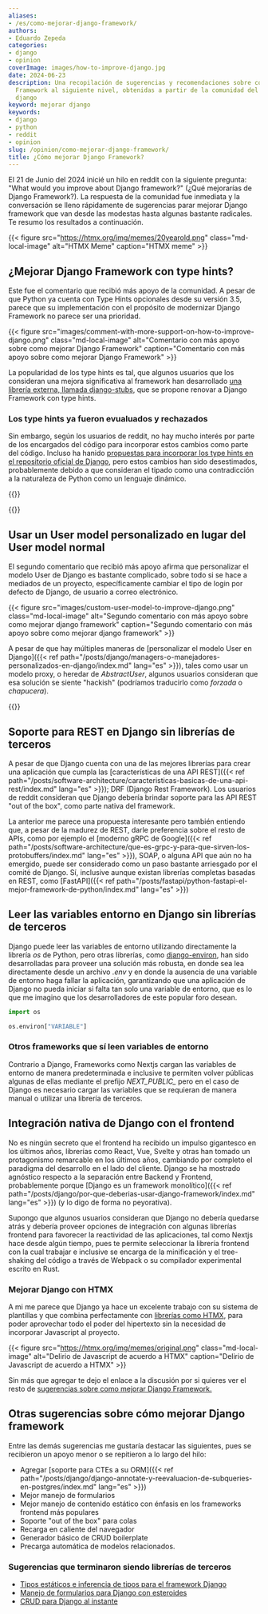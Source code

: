 ```yaml
---
aliases:
- /es/como-mejorar-django-framework/
authors:
- Eduardo Zepeda
categories:
- django
- opinion
coverImage: images/how-to-improve-django.jpg
date: 2024-06-23
description: Una recopilación de sugerencias y recomendaciones sobre como llevar Django
  Framework al siguiente nivel, obtenidas a partir de la comunidad del subreddit de
  django
keyword: mejorar django
keywords:
- django
- python
- reddit
- opinion
slug: /opinion/como-mejorar-django-framework/
title: ¿Cómo mejorar Django Framework?
---
```


El 21 de Junio del 2024 inicié un hilo en reddit con la siguiente pregunta: "What would you improve about Django framework?" (¿Qué mejorarías de Django Framework?). La respuesta de la comunidad fue inmediata y la conversación se lleno rápidamente de sugerencias parar mejorar Django framework que van desde las modestas hasta algunas bastante radicales. Te resumo los resultados a continuación.

{{< figure src="https://htmx.org/img/memes/20yearold.png" class="md-local-image" alt="HTMX Meme" caption="HTMX meme" >}}

## ¿Mejorar Django Framework con type hints?

Este fue el comentario que recibió más apoyo de la comunidad. A pesar de que Python ya cuenta con Type Hints opcionales desde su versión 3.5, parece que su implementación con el propósito de modernizar Django Framework no parece ser una prioridad. 

{{< figure src="images/comment-with-more-support-on-how-to-improve-django.png" class="md-local-image" alt="Comentario con más apoyo sobre como mejorar Django Framework" caption="Comentario con más apoyo sobre como mejorar Django Framework" >}}

La popularidad de los type hints es tal, que algunos usuarios que los consideran una mejora significativa al framework han desarrollado [una librería externa, llamada django-stubs](https://github.com/typeddjango/django-stubs#?), que se propone renovar a Django Framework con type hints.

### Los type hints ya fueron evualuados y rechazados

Sin embargo, según los usuarios de reddit, no hay mucho interés por parte de los encargados del código para incorporar estos cambios como parte del código. Incluso ha hanido [propuestas para incorporar los type hints en el repositorio oficial de Django](https://github.com/django/deps/pull/65#?), pero estos cambios han sido desestimados, probablemente debido a que consideran el tipado como una contradicción a la naturaleza de Python como un lenguaje dinámico. 

{{<box type="info" message="En caso de que no lo sepas, los type hints te permiten declarar el tipo de una variable, argumento o el valor de retorno de una función para que sea más sencillo identificar los bugs o comportamientos no deseados. Piensa en los type hints de Python como el Typescript de Python, o como un tipado estático opcional de algún lenguaje compilado, como C, C++ o Rust." >}}

{{<ad>}}

## Usar un User model personalizado en lugar del User model normal

El segundo comentario que recibió más apoyo afirma que personalizar el modelo User de Django es bastante complicado, sobre todo si se hace a mediados de un proyecto, específicamente cambiar el tipo de login por defecto de Django, de usuario a correo electrónico.

{{< figure src="images/custom-user-model-to-improve-django.png" class="md-local-image" alt="Segundo comentario con más apoyo sobre como mejorar django framework" caption="Segundo comentario con más apoyo sobre como mejorar django framework" >}}

A pesar de que hay múltiples maneras de [personalizar el modelo User en Django]({{< ref path="/posts/django/managers-o-manejadores-personalizados-en-django/index.md" lang="es" >}}), tales como usar un modelo proxy, o heredar de *AbstractUser*, algunos usuarios consideran que esa solución se siente "hackish" (podríamos traducirlo como *forzada* o *chapucera*).

{{<box type="info" message="Por si no lo sabes, Django usa por defecto el *username* de su modelo de *User*, en combinación con el password, para loggear un usuario. Pero la tendencia actual en el desarrollo web es utilizar directamente el correo electrónico. " >}}

## Soporte para REST en Django sin librerías de terceros

A pesar de que Django cuenta con una de las mejores librerías para crear una aplicación que cumpla las [características de una API REST]({{< ref path="/posts/software-architecture/caracteristicas-basicas-de-una-api-rest/index.md" lang="es" >}}); DRF (Django Rest Framework). Los usuarios de reddit consideran que Django debería brindar soporte para las API REST "out of the box", como parte nativa del framework.

La anterior me parece una propuesta interesante pero también entiendo que, a pesar de la madurez de REST, darle preferencia sobre el resto de APIs, como por ejemplo el [moderno gRPC de Google]({{< ref path="/posts/software-architecture/que-es-grpc-y-para-que-sirven-los-protobuffers/index.md" lang="es" >}}), SOAP, o alguna API que aún no ha emergido, puede ser considerado como un paso bastante arriesgado por el comité de Django. Sí, inclusive aunque existan librerías completas basadas en REST, como [FastAPI]({{< ref path="/posts/fastapi/python-fastapi-el-mejor-framework-de-python/index.md" lang="es" >}})

## Leer las variables entorno en Django sin librerías de terceros

Django puede leer las variables de entorno utilizando directamente la librería *os* de Python, pero otras librerías, como [django-environ](https://django-environ.readthedocs.io/en/latest/#?), han sido desarrolladas para proveer una solución más robusta, en donde sea lea directamente desde un archivo *.env* y en donde la ausencia de una variable de entorno haga fallar la aplicación, garantizando que una aplicación de Django no pueda iniciar si falta tan solo una variable de entorno, que es lo que me imagino que los desarrolladores de este popular foro desean.

``` python
import os

os.environ["VARIABLE"]
```

### Otros frameworks que sí leen variables de entorno

Contrario a Django, Frameworks como Nextjs cargan las variables de entorno de manera predeterminada e inclusive te permiten volver públicas algunas de ellas mediante el prefijo *NEXT_PUBLIC_* pero en el caso de Django es necesario cargar las variables que se requieran de manera manual o utilizar una librería de terceros.

## Integración nativa de Django con el frontend

No es ningún secreto que el frontend ha recibido un impulso gigantesco en los últimos años, librerías como React, Vue, Svelte y otras han tomado un protagonismo remarcable en los últimos años, cambiando por completo el paradigma del desarrollo en el lado del cliente. Django se ha mostrado agnóstico respecto a la separación entre Backend y Frontend, probablemente porque [Django es un framework monolítico]({{< ref path="/posts/django/por-que-deberias-usar-django-framework/index.md" lang="es" >}}) (y lo digo de forma no peyorativa).

Supongo que algunos usuarios consideran que Django no debería quedarse atrás y debería proveer opciones de integración con algunas librerías frontend para favorecer la reactividad de las aplicaciones, tal como Nextjs hace desde algún tiempo, pues te permite seleccionar la librería frontend con la cual trabajar e inclusive se encarga de la minificación y el tree-shaking del código a través de Webpack o su compilador experimental escrito en Rust.

### Mejorar Django con HTMX

A mi me parece que Django ya hace un excelente trabajo con su sistema de plantillas y que combina perfectamente con [librerías como HTMX](/es/django/django-y-htmx-web-apps-modernas-sin-escribir-js/), para poder aprovechar todo el poder del hipertexto sin la necesidad de incorporar Javascript al proyecto.

{{< figure src="https://htmx.org/img/memes/original.png" class="md-local-image" alt="Delirio de Javascript de acuerdo a HTMX" caption="Delirio de Javascript de acuerdo a HTMX" >}}

Sin más que agregar te dejo el enlace a la discusión por si quieres ver el resto de [sugerencias sobre como mejorar Django Framework.](https://www.reddit.com/r/django/comments/1dlj5n6/what_would_you_improve_about_django_framework/#?)

## Otras sugerencias sobre cómo mejorar Django framework

Entre las demás sugerencias me gustaría destacar las siguientes, pues se recibieron un apoyo menor o se repitieron a lo largo del hilo:

- Agregar [soporte para CTEs a su ORM]({{< ref path="/posts/django/django-annotate-y-reevaluacion-de-subqueries-en-postgres/index.md" lang="es" >}})
- Mejor manejo de formularios
- Mejor manejo de contenido estático con énfasis en los frameworks frontend más populares
- Soporte "out of the box" para colas
- Recarga en caliente del navegador
- Generador básico de CRUD boilerplate
- Precarga automática de modelos relacionados.


### Sugerencias que terminaron siendo librerías de terceros

- [Tipos estáticos e inferencia de tipos para el framework Django](https://github.com/typeddjango/django-stubs/#?)
- [Manejo de formularios para Django con esteroides](https://docs.iommi.rocks/en/latest/#?)
- [CRUD para Django al instante](https://noumenal.es/neapolitan/#?)